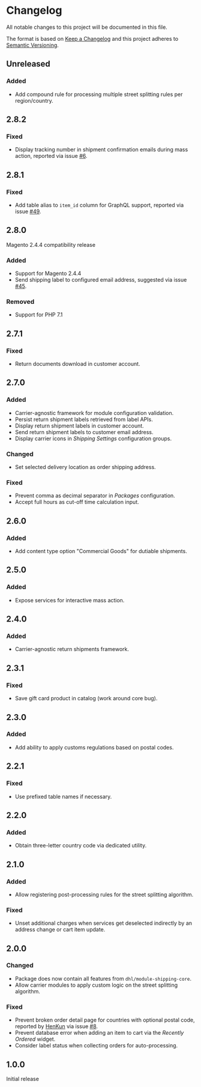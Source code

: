 # Changelog

All notable changes to this project will be documented in this file.

The format is based on [Keep a Changelog](http://keepachangelog.com/en/1.0.0/)
and this project adheres to [Semantic Versioning](http://semver.org/spec/v2.0.0.html).

## Unreleased

### Added

- Add compound rule for processing multiple street splitting rules per region/country.

## 2.8.2

### Fixed

- Display tracking number in shipment confirmation emails during mass action, reported via issue [#6](https://github.com/netresearch/module-shipping-core/issues/6).

## 2.8.1

### Fixed

- Add table alias to `item_id` column for GraphQL support, reported via issue [#49](https://github.com/netresearch/dhl-shipping-m2/issues/49).

## 2.8.0

Magento 2.4.4 compatibility release

### Added

- Support for Magento 2.4.4
- Send shipping label to configured email address, suggested via issue [#45](https://github.com/netresearch/dhl-shipping-m2/issues/45).

### Removed

- Support for PHP 7.1

## 2.7.1

### Fixed

- Return documents download in customer account.

## 2.7.0

### Added

- Carrier-agnostic framework for module configuration validation.
- Persist return shipment labels retrieved from label APIs.
- Display return shipment labels in customer account.
- Send return shipment labels to customer email address.
- Display carrier icons in _Shipping Settings_ configuration groups.

### Changed

- Set selected delivery location as order shipping address.

### Fixed

- Prevent comma as decimal separator in _Packages_ configuration.
- Accept full hours as cut-off time calculation input.

## 2.6.0

### Added

- Add content type option "Commercial Goods" for dutiable shipments.

## 2.5.0

### Added

- Expose services for interactive mass action.

## 2.4.0

### Added

- Carrier-agnostic return shipments framework.

## 2.3.1

### Fixed

- Save gift card product in catalog (work around core bug).

## 2.3.0

### Added

- Add ability to apply customs regulations based on postal codes.

## 2.2.1

### Fixed

- Use prefixed table names if necessary.

## 2.2.0

### Added

- Obtain three-letter country code via dedicated utility.

## 2.1.0

### Added

- Allow registering post-processing rules for the street splitting algorithm.

### Fixed

- Unset additional charges when services get deselected indirectly by an address change or cart item update.

## 2.0.0

### Changed

- Package does now contain all features from `dhl/module-shipping-core`.
- Allow carrier modules to apply custom logic on the street splitting algorithm.

### Fixed

- Prevent broken order detail page for countries with optional postal code, reported by
  [HenKun](https://github.com/HenKun) via issue [#8](https://github.com/netresearch/dhl-module-shipping-core/issues/8).
- Prevent database error when adding an item to cart via the _Recently Ordered_ widget.
- Consider label status when collecting orders for auto-processing.

## 1.0.0

Initial release 
